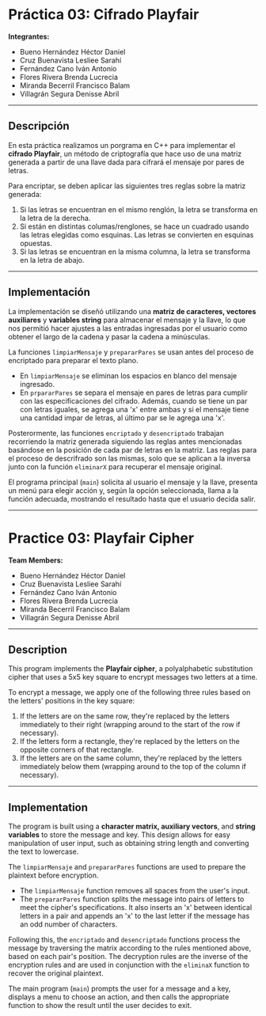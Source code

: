 # Práctica 03: Cifrado Playfair  

**Integrantes:**  
- Bueno Hernández Héctor Daniel  
- Cruz Buenavista Lesliee Sarahí  
- Fernández Cano Iván Antonio  
- Flores Rivera Brenda Lucrecia  
- Miranda Becerril Francisco Balam  
- Villagrán Segura Denisse Abril  

---

## Descripción  

En esta práctica realizamos un porgrama en C++ para implementar el **cifrado Playfair**, un método de criptografía que hace uso de una matriz generada a partir de una llave dada para cifrará el mensaje por pares de letras.

Para encriptar, se deben aplicar las siguientes tres reglas sobre la matriz generada:
1. Si las letras se encuentran en el mismo renglón, la letra se transforma en la letra de la derecha.
2. Si están en distintas columas/renglones, se hace un cuadrado usando las letras elegidas como esquinas. Las letras se convierten en esquinas opuestas.
3. Si las letras se encuentran en la misma columna, la letra se transforma en la letra de abajo.

---

## Implementación  

La implementación se diseñó utilizando una **matriz de caracteres, vectores auxiliares** y **variables string** para almacenar el mensaje y la llave, lo que nos permitió hacer ajustes a las entradas ingresadas por el usuario como obtener el largo de la cadena y pasar la cadena a minúsculas.  

La funciones `limpiarMensaje` y `prepararPares` se usan antes del proceso de encriptado para preparar el texto plano. 
- En `limpiarMensaje` se eliminan los espacios en blanco del mensaje ingresado.
- En `prpararPares` se separa el mensaje en pares de letras para cumplir con las especificaciones del cifrado. Además, cuando se tiene un par con letras iguales, se agrega una 'x' entre ambas y si el mensaje tiene una cantidad impar de letras, al último par se le agrega una 'x'.

Posterormente, las funciones `encriptado` y `desencriptado` trabajan recorriendo la matriz generada siguiendo las reglas antes mencionadas basándose en la posición de cada par de letras en la matriz. Las reglas para el proceso de descrifrado son las mismas, solo que se aplican a la inversa junto con la función `eliminarX` para recuperar el mensaje original.  

El programa principal (`main`) solicita al usuario el mensaje y la llave, presenta un menú para elegir acción y, según la opción seleccionada, llama a la función adecuada, mostrando el resultado hasta que el usuario decida salir.  

---

# Practice 03: Playfair Cipher  

**Team Members:**  
- Bueno Hernández Héctor Daniel  
- Cruz Buenavista Lesliee Sarahí  
- Fernández Cano Iván Antonio  
- Flores Rivera Brenda Lucrecia  
- Miranda Becerril Francisco Balam  
- Villagrán Segura Denisse Abril  

---

## Description

This program implements the **Playfair cipher**, a polyalphabetic substitution cipher that uses a 5x5 key square to encrypt messages two letters at a time. 

To encrypt a message, we apply one of the following three rules based on the letters' positions in the key square:
1. If the letters are on the same row, they're replaced by the letters immediately to their right (wrapping around to the start of the row if necessary).
2. If the letters form a rectangle, they're replaced by the letters on the opposite corners of that rectangle.
3. If the letters are on the same column, they're replaced by the letters immediately below them (wrapping around to the top of the column if necessary).

---

## Implementation

The program is built using a **character matrix, auxiliary vectors**, and **string variables** to store the message and key. This design allows for easy manipulation of user input, such as obtaining string length and converting the text to lowercase.

The `limpiarMensaje` and `prepararPares` functions are used to prepare the plaintext before encryption.
- The `limpiarMensaje` function removes all spaces from the user's input.
- The `prepararPares` function splits the message into pairs of letters to meet the cipher's specifications. It also inserts an 'x' between identical letters in a pair and appends an 'x' to the last letter if the message has an odd number of characters.

Following this, the `encriptado` and `desencriptado` functions process the message by traversing the matrix according to the rules mentioned above, based on each pair's position. The decryption rules are the inverse of the encryption rules and are used in conjunction with the `eliminaX` function to recover the original plaintext.

The main program (`main`) prompts the user for a message and a key, displays a menu to choose an action, and then calls the appropriate function to show the result until the user decides to exit.
